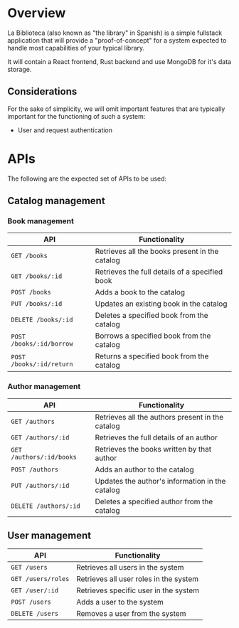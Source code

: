 # Overview

La Biblioteca (also known as "the library" in Spanish) is a simple fullstack application that will provide a "proof-of-concept" for a system expected to handle most capabilities of your typical library.

It will contain a React frontend, Rust backend and use MongoDB for it's data storage.

## Considerations

For the sake of simplicity, we will omit important features that are typically important for the functioning of such a system:
- User and request authentication

# APIs

The following are the expected set of APIs to be used:

## Catalog management

### Book management

| API                      | Functionality                                  |
| ------------------------ | ---------------------------------------------- |
| `GET /books`             | Retrieves all the books present in the catalog |
| `GET /books/:id`         | Retrieves the full details of a specified book |
| `POST /books`            | Adds a book to the catalog                     |
| `PUT /books/:id`         | Updates an existing book in the catalog        |
| `DELETE /books/:id`      | Deletes a specified book from the catalog      |
| `POST /books/:id/borrow` | Borrows a specified book from the catalog      |
| `POST /books/:id/return` | Returns a specified book from the catalog      |

### Author management

| API                      | Functionality                                    |
| ------------------------ | ------------------------------------------------ |
| `GET /authors`           | Retrieves all the authors present in the catalog |
| `GET /authors/:id`       | Retrieves the full details of an author          |
| `GET /authors/:id/books` | Retrieves the books written by that author       |
| `POST /authors`          | Adds an author to the catalog                    |
| `PUT /authors/:id`       | Updates the author's information in the catalog  |
| `DELETE /authors/:id`    | Deletes a specified author from the catalog      |

## User management

| API                | Functionality                          |
| ------------------ | -------------------------------------- |
| `GET /users`       | Retrieves all users in the system      |
| `GET /users/roles` | Retrieves all user roles in the system |
| `GET /user/:id`    | Retrieves specific user in the system  |
| `POST /users`      | Adds a user to the system              |
| `DELETE /users`    | Removes a user from the system         |
